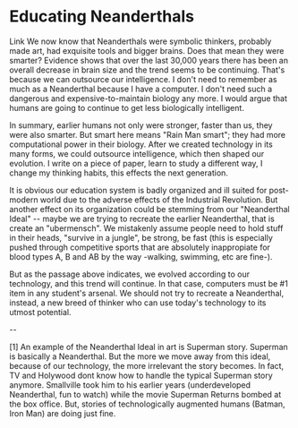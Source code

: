# Educating Neanderthals

Link
We now know that Neanderthals were symbolic thinkers, probably made art, had exquisite tools and bigger brains. Does that mean they were smarter?
Evidence shows that over the last 30,000 years there has been an overall decrease in brain size and the trend seems to be continuing. That's because we can outsource our intelligence. I don't need to remember as much as a Neanderthal because I have a computer. I don't need such a dangerous and expensive-to-maintain biology any more. I would argue that humans are going to continue to get less biologically intelligent.

In summary, earlier humans not only were stronger, faster than us, they were also smarter. But smart here means "Rain Man smart"; they had more computational power in their biology. After we created technology in its many forms, we could outsource intelligence, which then shaped our evolution. I write on a piece of paper, learn to study a different way, I change my thinking habits, this effects the next generation.

It is obvious our education system is badly organized and ill suited for post-modern world due to the adverse effects of the Industrial Revolution. But another effect on its organization could be stemming from our "Neanderthal Ideal" -- maybe we are trying to recreate the earlier Neanderthal, that is create an "ubermensch". We mistakenly assume people need to hold stuff in their heads, "survive in a jungle", be strong, be fast (this is especially pushed through competitive sports that are absolutely inappropiate for blood types A, B and AB by the way -walking, swimming, etc are fine-).

But as the passage above indicates, we evolved according to our technology, and this trend will continue. In that case, computers must be #1 item in any student's arsenal. We should not try to recreate a Neanderthal, instead, a new breed of thinker who can use today's technology to its utmost potential.

--

[1] An example of the Neanderthal Ideal in art is Superman story. Superman is basically a Neanderthal. But the more we move away from this ideal, because of our technology, the more irrelevant the story becomes. In fact, TV and Holywood dont know how to handle the typical Superman story anymore. Smallville took him to his earlier years (underdeveloped Neanderthal, fun to watch) while the movie Superman Returns bombed at the box office. But, stories of technologically augmented humans (Batman, Iron Man) are doing just fine.
